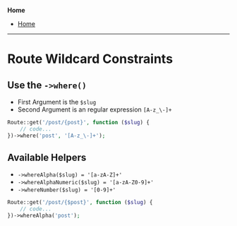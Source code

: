 **Home**
- [Home](../index.md)
---
# Route Wildcard Constraints

## Use the `->where()`
- First Argument is the `$slug`
- Second Argument is an regular expression `[A-z_\-]+`

```php
Route::get('/post/{post}', function ($slug) {
	// code...
})->where('post', '[A-z_\-]+');
```

## Available Helpers
- `->whereAlpha($slug) = '[a-zA-Z]+'`
- `->whereAlphaNumeric($slug) = '[a-zA-Z0-9]+'`
- `->whereNumber($slug) = '[0-9]+'`

```php
Route::get('/post/{$post}', function ($slug) {
	// code...
})->whereAlpha('post');
```